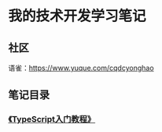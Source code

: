 # 我的技术开发学习笔记

## 社区
语雀：https://www.yuque.com/cqdcyonghao


## 笔记目录
### [《TypeScript入门教程》](TypeScript/README.md)
